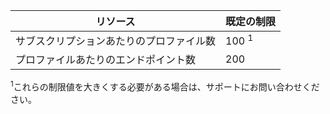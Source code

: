 | リソース | 既定の制限 |
| --- | --- |
| サブスクリプションあたりのプロファイル数 |100 <sup>1</sup> |
| プロファイルあたりのエンドポイント数 |200 |

<sup>1</sup>これらの制限値を大きくする必要がある場合は、サポートにお問い合わせください。

